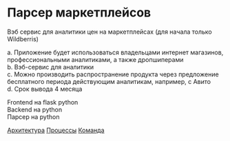 # Парсер маркетплейсов

Вэб сервис для аналитики цен на маркетплейсах (для начала только Wildberris) 

a.	Приложение будет использоваться владельцами интернет магазинов, профессиональными аналитиками, а также дропшиперами  
b.	Вэб-сервис для аналитики  
c.	Можно производить распространение продукта через предложение бесплатного периода действующим аналитикам, например, с Авито  
d.	Срок вывода 4 месяца  


Frontend на flask python  
Backend на python  
Парсер на python  

[Архитектура](docs/architecture.md)
[Процессы](docs/process.md)
[Команда](docs/team.md)

